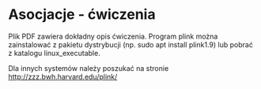 # Asocjacje - ćwiczenia
Plik PDF zawiera dokładny opis ćwiczenia.
Program plink można zainstalować z pakietu dystrybucji (np. sudo apt install plink1.9) lub pobrać z katalogu linux_executable.</P>
Dla innych systemów należy poszukać na stronie http://zzz.bwh.harvard.edu/plink/
